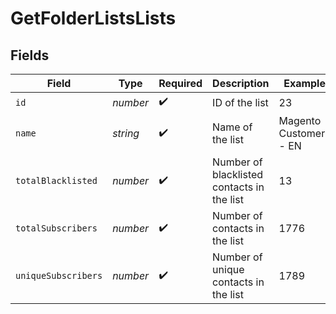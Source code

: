 # GetFolderListsLists


## Fields

| Field                                      | Type                                       | Required                                   | Description                                | Example                                    |
| ------------------------------------------ | ------------------------------------------ | ------------------------------------------ | ------------------------------------------ | ------------------------------------------ |
| `id`                                       | *number*                                   | :heavy_check_mark:                         | ID of the list                             | 23                                         |
| `name`                                     | *string*                                   | :heavy_check_mark:                         | Name of the list                           | Magento Customers - EN                     |
| `totalBlacklisted`                         | *number*                                   | :heavy_check_mark:                         | Number of blacklisted contacts in the list | 13                                         |
| `totalSubscribers`                         | *number*                                   | :heavy_check_mark:                         | Number of contacts in the list             | 1776                                       |
| `uniqueSubscribers`                        | *number*                                   | :heavy_check_mark:                         | Number of unique contacts in the list      | 1789                                       |